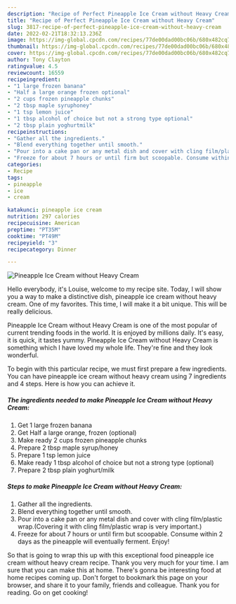 ```yaml
---
description: "Recipe of Perfect Pineapple Ice Cream without Heavy Cream"
title: "Recipe of Perfect Pineapple Ice Cream without Heavy Cream"
slug: 3817-recipe-of-perfect-pineapple-ice-cream-without-heavy-cream
date: 2022-02-21T18:32:13.236Z
image: https://img-global.cpcdn.com/recipes/77de00dad00bc06b/680x482cq70/pineapple-ice-cream-without-heavy-cream-recipe-main-photo.jpg
thumbnail: https://img-global.cpcdn.com/recipes/77de00dad00bc06b/680x482cq70/pineapple-ice-cream-without-heavy-cream-recipe-main-photo.jpg
cover: https://img-global.cpcdn.com/recipes/77de00dad00bc06b/680x482cq70/pineapple-ice-cream-without-heavy-cream-recipe-main-photo.jpg
author: Tony Clayton
ratingvalue: 4.5
reviewcount: 16559
recipeingredient:
- "1 large frozen banana"
- "Half a large orange frozen optional"
- "2 cups frozen pineapple chunks"
- "2 tbsp maple syruphoney"
- "1 tsp lemon juice"
- "1 tbsp alcohol of choice but not a strong type optional"
- "2 tbsp plain yoghurtmilk"
recipeinstructions:
- "Gather all the ingredients."
- "Blend everything together until smooth."
- "Pour into a cake pan or any metal dish and cover with cling film/plastic wrap.(Covering it with cling film/plastic wrap is very important.)"
- "Freeze for about 7 hours or until firm but scoopable. Consume within 2 days as the pineapple will eventually ferment. Enjoy!"
categories:
- Recipe
tags:
- pineapple
- ice
- cream

katakunci: pineapple ice cream 
nutrition: 297 calories
recipecuisine: American
preptime: "PT35M"
cooktime: "PT49M"
recipeyield: "3"
recipecategory: Dinner

---
```



![Pineapple Ice Cream without Heavy Cream](https://img-global.cpcdn.com/recipes/77de00dad00bc06b/680x482cq70/pineapple-ice-cream-without-heavy-cream-recipe-main-photo.jpg)

Hello everybody, it's Louise, welcome to my recipe site. Today, I will show you a way to make a distinctive dish, pineapple ice cream without heavy cream. One of my favorites. This time, I will make it a bit unique. This will be really delicious.



Pineapple Ice Cream without Heavy Cream is one of the most popular of current trending foods in the world. It is enjoyed by millions daily. It's easy, it is quick, it tastes yummy. Pineapple Ice Cream without Heavy Cream is something which I have loved my whole life. They're fine and they look wonderful.


To begin with this particular recipe, we must first prepare a few ingredients. You can have pineapple ice cream without heavy cream using 7 ingredients and 4 steps. Here is how you can achieve it.

<!--inarticleads1-->

##### The ingredients needed to make Pineapple Ice Cream without Heavy Cream:

1. Get 1 large frozen banana
1. Get Half a large orange, frozen (optional)
1. Make ready 2 cups frozen pineapple chunks
1. Prepare 2 tbsp maple syrup/honey
1. Prepare 1 tsp lemon juice
1. Make ready 1 tbsp alcohol of choice but not a strong type (optional)
1. Prepare 2 tbsp plain yoghurt/milk




<!--inarticleads2-->

##### Steps to make Pineapple Ice Cream without Heavy Cream:

1. Gather all the ingredients.
1. Blend everything together until smooth.
1. Pour into a cake pan or any metal dish and cover with cling film/plastic wrap.(Covering it with cling film/plastic wrap is very important.)
1. Freeze for about 7 hours or until firm but scoopable. Consume within 2 days as the pineapple will eventually ferment. Enjoy!




So that is going to wrap this up with this exceptional food pineapple ice cream without heavy cream recipe. Thank you very much for your time. I am sure that you can make this at home. There's gonna be interesting food at home recipes coming up. Don't forget to bookmark this page on your browser, and share it to your family, friends and colleague. Thank you for reading. Go on get cooking!
